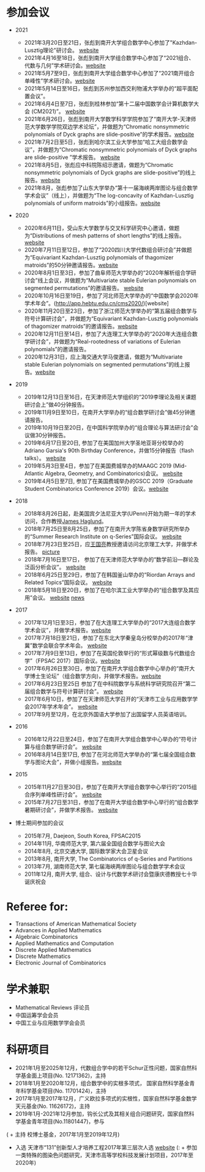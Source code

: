


# 参加会议






+ 2021
  + 2021年3月20日至21日，张彪到南开大学组合数学中心参加了"Kazhdan-Lusztig理论"研讨会。 [website](http://www.combinatorics.net.cn/news/newsN.aspx?link=21KZll)
  + 2021年4月16至18日，张彪到南开大学组合数学中心参加了“2021组合、代数与几何”学术研讨会。[website](http://www.combinatorics.net.cn/news/newsM.aspx?link=21zhdsjh)
  + 2021年5月7至9日，张彪到南开大学组合数学中心参加了“2021南开组合单峰性”学术研讨会。[website](http://www.combinatorics.net.cn/news/newsM.aspx?link=21dfxyth)
  + 2021年5月14日至16日，张彪到苏州参加西交利物浦大学举办的“超平面配置会议”。
  + 2021年6月4日至7日，张彪到桂林参加“第十二届中国数学会计算机数学大会 (CM2021)”。 [website](http://www.smartchair.org/hp/CM2021)
  + 2021年6月26日，张彪到南开大学数学科学学院参加了“南开大学-天津师范大学数学学院双边学术论坛”，并做题为“Chromatic nonsymmetric polynomials of Dyck graphs are slide-positive”的学术报告。[website](http://sxkx.tjnu.edu.cn/info/1039/4156.htm)
  + 2021年7月2日至5日，张彪到哈尔滨工业大学参加“哈工大组合数学会议”，并做题为“Chromatic nonsymmetric polynomials of Dyck graphs are slide-positive
”学术报告。 [website](http://im.hit.edu.cn/2021/0630/c8390a256371/page.htm)
  + 2021年8月5日，张彪应中科院陈绍示邀请，做题为“Chromatic nonsymmetric polynomials of Dyck graphs are slide-positive”的线上报告。[website](http://www.amss.cas.cn/mzxsbg/202106/t20210625_6117162.html)
  + 2021年8月，张彪参加了山东大学举办“第十一届海峡两岸图论与组合数学学术会议”（线上），并做题为“The log-concavity of Kazhdan-Lusztig polynomials of uniform
matroids”的小组报告。[website](http://gtc2021.allconfs.org/meeting/index.asp?id=9946)


+ 2020
  + 2020年6月11日，受山东大学数学与交叉科学研究中心邀请，做题为“Distributions of mesh patterns of short lengths”的线上报告。[website](http://www.mis.sdu.edu.cn/info/1036/1802.htm)
  + 2020年7月11日至12日，参加了“2020四川大学代数组合研讨会”并做题为“Equivariant Kazhdan-Lusztig polynomials of thagomizer matroids”的50分钟邀请报告。[website](http://math.scu.edu.cn/info/1031/7330.htm)
  + 2020年8月1日至3日，参加了曲阜师范大学举办的“2020年解析组合学研讨会”线上会议，并做题为“Multivariate stable Eulerian polynomials on segmented permutations”的邀请报告。 [website](https://math.qfnu.edu.cn/__local/D/52/7D/7243247DE4E52AD3B02F646B72E_36E33C98_83C6D.pdf)
  + 2020年10月16日至19日，参加了河北师范大学举办的“中国数学会2020年学术年会”。(http://app.hebtu.edu.cn/cms2020/)[website]
  + 2020年11月20日至23日，参加了浙江师范大学举办的“第五届组合数学与符号计算研讨会”，并做题为“Equivariant Kazhdan-Lusztig polynomials of thagomizer matroids”的邀请报告。[website](http://sjxy.zjnu.edu.cn/2020/1127/c11744a339153/page.htm)
  + 2020年12月11日至14日，参加了大连理工大学举办的“2020年大连组合数学研讨会”，并做题为“Real-rootedness of variations of Eulerian polynomials”的邀请报告。
  + 2020年12月31日，应上海交通大学马俊邀请，做题为“Multivariate stable Eulerian polynomials on segmented permutations”的线上报告。[website](http://www.math.sjtu.edu.cn/Default/seminarshow/tags/MDAwMDAwMDAwMLGedpg)
  
+ 2019
  + 2019年12月13日至16日，在天津师范大学组织的“2019李理论及相关课题研讨会上”做40分钟报告。
  + 2019年11月9日至10日，在南开大学举办的“组合数学研讨会”做45分钟邀请报告。
  + 2019年10月19日至20日，在中国科学院举办的“组合理论与算法研讨会”会议做30分钟报告。
  +  2019年6月17日至20日, 参加了在美国加州大学圣地亚哥分校举办的Adriano Garsia's 90th Birthday Conference，并做15分钟报告（flash talks）。 [website](https://sites.google.com/view/garsiafest)
  +  2019年5月3日至4日，参加了在美国费城举办的MAAGC 2019 (Mid-Atlantic Algebra, Geometry, and Combinatorics)会议。  [website](http://www.maagc.info/philadelphia-2019)
  +  2019年4月5日至7日, 参加了在美国费城举办的GSCC 2019（Graduate Student Combinatorics Conference 2019）会议。[website](https://sites.google.com/view/gscc2019/)
+ 2018
  +	2018年8月26日起，赴美国宾夕法尼亚大学(UPenn)开始为期一年的学术访问，合作教授[James Haglund](https://www.math.upenn.edu/~jhaglund)。
  + 2018年7月25日至8月25日，参加了在南开大学陈省身数学研究所举办的“Summer Research Institute on q-Series”国际会议。 [website](http://q2018.combinatorics.net/)
  + 2018年7月23日至25日，应[王国亮](http://math.bit.edu.cn/szdw/azcpl/fjs/wgl/index.htm)教授邀请访问北京理工大学，并做学术报告。 [picture](talks/20180724BIT/20180724.JPG)
  + 2018年7月16日至17日， 参加了在天津师范大学举办的“数学前沿—群论及泛函分析会议”。  [website](http://conf.cnki.net/WebSite/index.aspx?conferenceID=02c1d050-9c9d-45a0-8a58-8a1c8da68766)
  + 2018年6月25日至29日，参加了在韩国釜山举办的“Riordan Arrays and Related Topics”国际会议。 [website](https://sites.google.com/view/5rart/home)
  + 2018年5月18日至20日，参加了在哈尔滨工业大学举办的“组合数学及其应用”会议。 [website](http://im.hit.edu.cn/2018/0511/c8390a207777/page.htm) [news](http://im.hit.edu.cn/2018/0522/c8366a209284/page.htm)
 
+ 2017
  +	2017年12月1日至3日，参加了在大连理工大学举办的“2017大连组合数学学术会议”，并做学术报告。[website](http://math.dlut.edu.cn/info/1018/8082.htm)
  + 2017年7月18日至21日，参加了在东北大学秦皇岛分校举办的2017年“津冀”数学会联合学术年会。 [website](http://tms.nankai.edu.cn/2017/0914/c6855a75684/page.htm)
  + 2017年7月9日至13日，参加了在英国伦敦举行的“形式幂级数与代数组合学”（FPSAC 2017）国际会议。[website](https://sites.google.com/site/fpsac2017/)
  + 2017年6月26日至30日，参加了在南开大学组合数学中心举办的“南开大学博士生论坛”（组合数学方向)，并做学术报告。[website](http://www.combinatorics.net.cn/activities/conference/2017DS.htm)
  + 2017年6月23日至25日 参加了在中科院数学与系统科学研究院召开“第二届组合数学与符号计算研讨会”。 [website](http://iss.amss.cas.cn/xw/zhxw/201709/t20170904_381692.html)
  + 2017年6月10日，参加了在天津师范大学召开的“天津市工业与应用数学学会2017年学术年会”。 [website](http://www.tjsiam.org/newsDetail.asp?id=117)
  +	2017年9月至12月，在北京外国语大学参加了出国留学人员英语培训。 

+ 2016
   + 2016年12月22日至24日，参加了在南开大学组合数学中心举办的“符号计算与组合数学研讨会”。 [website](http://www.combinatorics.net.cn/news/newsN.aspx?link=1622-fhzh)
   + 2016年8月14日至17日, 参加了在河北师范大学举办的“第七届全国组合数学与图论大会”，并做小组报告。[website](http://www.cscgt.org/conference/2016CGC.html)

+ 2015
  + 2015年11月27日至30日，参加了在南开大学组合数学中心举行的“2015组合序列单峰性研讨会”。 [website](http://www.combinatorics.net.cn/news/newsN.aspx?link=15hou_zhxl)
  + 2015年7月27日至31日，参加了在南开大学组合数学中心举行的“组合数学暑期研讨会”，并做学术报告。 [website](http://www.combinatorics.net.cn/news/newsN.aspx?link=15CC)

+ 博士期间参加的会议
  + 2015年7月, Daejeon, South Korea, FPSAC2015
  + 2014年11月, 华南师范大学, 第六届全国组合数学与图论大会
  + 2014年8月, 北京交通大学, 国际数学家大会卫星会议
  + 2013年8月, 南开大学, The Combinatorics of q-Series and Partitions
  + 2013年7月, 湖南师范大学, 第七届海峡两岸图论与组合数学学术会议
  + 2011年12月, 南开大学, 组合、设计与代数学术研讨会暨康庆德教授七十华诞庆祝会

  



# Referee for: 
+ Transactions of American Mathematical Society
+ Advances in Applied Mathematics
+ Algebraic Combinatorics
+ Applied Mathematics and Computation
+ Discrete Applied Mathematics
+ Discrete Mathematics
+ Electronic Journal of Combinatorics

# 学术兼职
+ Mathematical Reviews 评论员
+ 中国运筹学会会员
+ 中国工业与应用数学学会会员



# 科研项目
+ 2021年1月至2025年12月，代数组合学中的若干Schur正性问题，国家自然科学基金面上项目(No. 12171362)，主持 
+ 2018年1月至2020年12月，组合数学中的实根多项式， 国家自然科学基金青年科学基金项目(No. 11701424)，主持 
+ 2017年1月至2017年12月，广义欧拉多项式的实根性，国家自然科学基金数学天元基金(No. 11626172)，主持 
+ 2019年1月-2021年12月参加，钩长公式及其相关组合问题研究，国家自然科学基金青年项目(No.11801447)，参与

( + 主持 校博士基金，2017年1月至2019年12月)
+ 入选 天津市“131”创新型人才培养工程2017年第三层次人选 [website](http://rsc.tjnu.edu.cn/info/1067/3152.htm)
(: + 参加 一类特殊的图染色问题研究，天津市高等学校科技发展计划项目，2017年至2020年)

